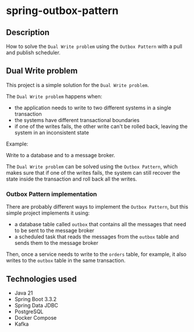 # spring-outbox-pattern

## Description

How to solve the `Dual Write problem` using the `Outbox Pattern` with a pull and publish scheduler.

## Dual Write problem

This project is a simple solution for the `Dual Write problem`. 

The `Dual Write problem` happens when:

- the application needs to write to two different systems in a single transaction
- the systems have different transactional boundaries
- if one of the writes fails, the other write can't be rolled back, leaving the system in an inconsistent state

Example: 

Write to a database and to a message broker.

The `Dual Write problem` can be solved using the `Outbox Pattern`, which makes sure that if one of the writes fails, the system can still recover the state inside the transaction and roll back all the writes.

### Outbox Pattern implementation

There are probably different ways to implement the `Outbox Pattern`, but this simple project implements it using:

- a database table called `outbox` that contains all the messages that need to be sent to the message broker
- a scheduled task that reads the messages from the `outbox` table and sends them to the message broker

Then, once a service needs to write to the `orders` table, for example, it also writes to the `outbox` table in the same transaction.

## Technologies used

- Java 21
- Spring Boot 3.3.2
- Spring Data JDBC
- PostgreSQL
- Docker Compose
- Kafka
